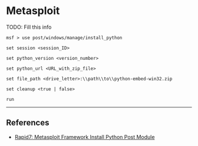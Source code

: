 # Metasploit

TODO: Fill this info

```
msf > use post/windows/manage/install_python

set session <session_ID>

set python_version <version_number>

set python_url <URL_with_zip_file>

set file_path <drive_letter>:\\path\\to\\python-embed-win32.zip

set cleanup <true | false>

run
```

---
## References

- [Rapid7: Metasploit Framework Install Python Post Module](https://github.com/rapid7/metasploit-framework/blob/master/documentation/modules/post/windows/manage/install_python.md)
